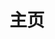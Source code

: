 # 主页


<!-- 
- 主页侧边栏只显示一级
- 如WEB等含有二级的项，做在其对应README.md中

- 可以把超链接的列项，做在这里。
- 例如: [WEB](docs/web/README.md) -->


